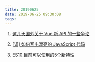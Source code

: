 ```yaml
---
title: 20190625
date: 2019-06-25 09:30:08
tags:
---
```


1. [这几天国外关于 Vue 新 API 的一些争论](https://juejin.im/post/5d10364e51882532d937f261)

2. [[译] 如何写出漂亮的 JavaScript 代码](https://juejin.im/post/5d0e11196fb9a07eee5ed6d2)

3. [ES10 目前可以使用的5个新特性](https://juejin.im/post/5d1166b5f265da1b725c0f88)